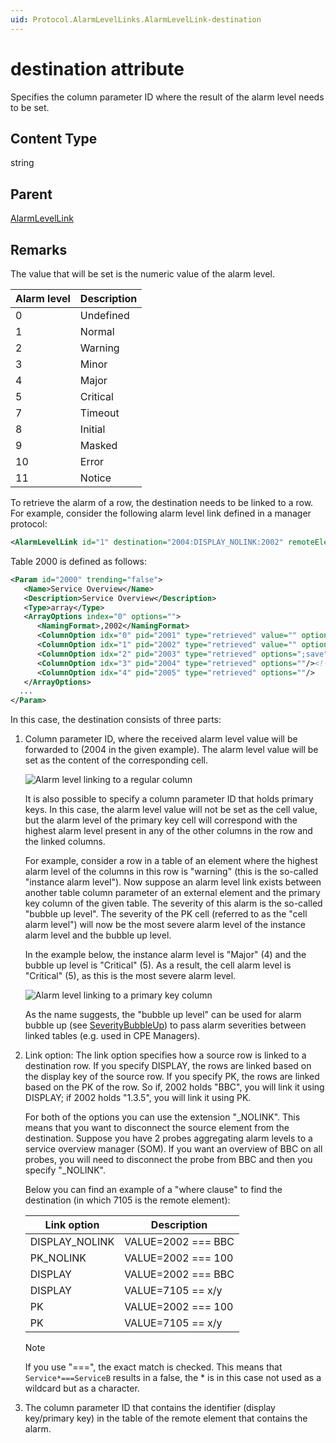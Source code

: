 ```yaml
---
uid: Protocol.AlarmLevelLinks.AlarmLevelLink-destination
---
```


# destination attribute

Specifies the column parameter ID where the result of the alarm level needs to be set.

## Content Type

string

## Parent

[AlarmLevelLink](xref:Protocol.AlarmLevelLinks.AlarmLevelLink)

## Remarks

The value that will be set is the numeric value of the alarm level.

| Alarm level | Description |
|-------------|-------------|
| 0           | Undefined   |
| 1           | Normal      |
| 2           | Warning     |
| 3           | Minor       |
| 4           | Major       |
| 5           | Critical    |
| 7           | Timeout     |
| 8           | Initial     |
| 9           | Masked      |
| 10          | Error       |
| 11          | Notice      |

To retrieve the alarm of a row, the destination needs to be linked to a row. For example, consider the following alarm level link defined in a manager protocol:

```xml
<AlarmLevelLink id="1" destination="2004:DISPLAY_NOLINK:2002" remoteElement="2003:200:202" />
```

Table 2000 is defined as follows:

```xml
<Param id="2000" trending="false">
   <Name>Service Overview</Name>
   <Description>Service Overview</Description>
   <Type>array</Type>
   <ArrayOptions index="0" options="">
      <NamingFormat>,2002</NamingFormat>
      <ColumnOption idx="0" pid="2001" type="retrieved" value="" options=""/><!--  Primary Key-->
      <ColumnOption idx="1" pid="2002" type="retrieved" value="" options=";save"/><!--  Display Key-->
      <ColumnOption idx="2" pid="2003" type="retrieved" options=";save"/><!--  Remote element ID -->
      <ColumnOption idx="3" pid="2004" type="retrieved" options=""/><!--  Alarm level -->
      <ColumnOption idx="4" pid="2005" type="retrieved" options=""/>
   </ArrayOptions>
  ...
</Param>
```

In this case, the destination consists of three parts:

1. Column parameter ID, where the received alarm level value will be forwarded to (2004 in the given example). The alarm level value will be set as the content of the corresponding cell.

   ![Alarm level linking to a regular column](~/develop/schemadoc/Protocol/images/AlarmLevelLinking1.svg)

   It is also possible to specify a column parameter ID that holds primary keys. In this case, the alarm level value will not be set as the cell value, but the alarm level of the primary key cell will correspond with the highest alarm level present in any of the other columns in the row and the linked columns.<!-- RN 10406 -->

   For example, consider a row in a table of an element where the highest alarm level of the columns in this row is "warning" (this is the so-called "instance alarm level"). Now suppose an alarm level link exists between another table column parameter of an external element and the primary key column of the given table. The severity of this alarm is the so-called "bubble up level". The severity of the PK cell (referred to as the "cell alarm level") will now be the most severe alarm level of the instance alarm level and the bubble up level.

   In the example below, the instance alarm level is "Major" (4) and the bubble up level is "Critical" (5). As a result, the cell alarm level is "Critical" (5), as this is the most severe alarm level.

   ![Alarm level linking to a primary key column](~/develop/schemadoc/Protocol/images/AlarmLevelLinking2.svg)

   As the name suggests, the "bubble up level" can be used for alarm bubble up (see [SeverityBubbleUp](xref:Protocol.SeverityBubbleUp)) to pass alarm severities between linked tables (e.g. used in CPE Managers).

1. Link option: The link option specifies how a source row is linked to a destination row. If you specify DISPLAY, the rows are linked based on the display key of the source row. If you specify PK, the rows are linked based on the PK of the row. So if, 2002 holds "BBC", you will link it using DISPLAY; if 2002 holds "1.3.5", you will link it using PK.

   For both of the options you can use the extension "_NOLINK". This means that you want to disconnect the source element from the destination. Suppose you have 2 probes aggregating alarm levels to a service overview manager (SOM). If you want an overview of BBC on all probes, you will need to disconnect the probe from BBC and then you specify "_NOLINK".

   Below you can find an example of a "where clause" to find the destination (in which 7105 is the remote element):

   |Link option|Description
   |--- |--- |
   |DISPLAY_NOLINK|VALUE=2002 === BBC|
   |PK_NOLINK|VALUE=2002 === 100|
   |DISPLAY|VALUE=2002 === BBC|
   |DISPLAY|VALUE=7105 == x/y|
   |PK|VALUE=2002 === 100|
   |PK|VALUE=7105 == x/y|

   > [!NOTE]
   > If you use "===", the exact match is checked. This means that `Service*===ServiceB` results in a false, the * is in this case not used as a wildcard but as a character.<!-- RN 4610 -->

1. The column parameter ID that contains the identifier (display key/primary key) in the table of the remote element that contains the alarm.
